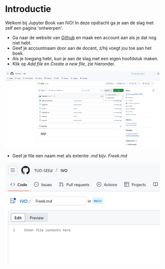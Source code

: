# Introductie

Welkom bij Jupyter Book van IVO! In deze opdracht ga je aan de slag met zelf een pagina 'ontwerpen'.

* Ga naar de website van [Github](https://github.com) en maak een account aan als je dat nog niet hebt.
* Geef je accountnaam door aan de docent, z/hij voegt jou toe aan het boek.
* Als je toegang hebt, kun je aan de slag met een eigen hoofdstuk maken.
* Klik op *Add file* en *Create a new file*, zie hieronder.

![](Figuren/newpage.png)

* Geef je file een naam met als extentie *.md* bijv. *Freek.md*

![](Figuren/naambestand.png)
